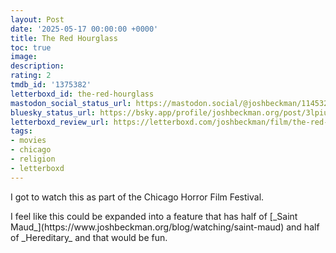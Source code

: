 ```yaml
---
layout: Post
date: '2025-05-17 00:00:00 +0000'
title: The Red Hourglass
toc: true
image:
description:
rating: 2
tmdb_id: '1375382'
letterboxd_id: the-red-hourglass
mastodon_social_status_url: https://mastodon.social/@joshbeckman/114532885513575804
bluesky_status_url: https://bsky.app/profile/joshbeckman.org/post/3lpiualc5cg2j
letterboxd_review_url: https://letterboxd.com/joshbeckman/film/the-red-hourglass/
tags:
- movies
- chicago
- religion
- letterboxd
---
```


 <p>I got to watch this as part of the Chicago Horror Film Festival.</p><p>I feel like this could be expanded into a feature that has half of [_Saint Maud_](https://www.joshbeckman.org/blog/watching/saint-maud) and half of _Hereditary_ and that would be fun.</p> 
